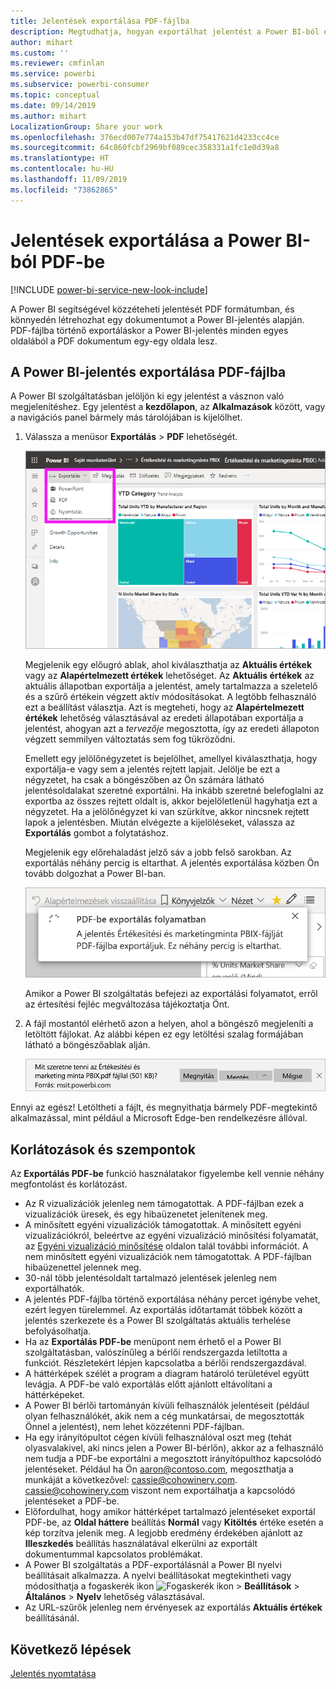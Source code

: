```yaml
---
title: Jelentések exportálása PDF-fájlba
description: Megtudhatja, hogyan exportálhat jelentést a Power BI-ból egy PDF-fájlba.
author: mihart
ms.custom: ''
ms.reviewer: cmfinlan
ms.service: powerbi
ms.subservice: powerbi-consumer
ms.topic: conceptual
ms.date: 09/14/2019
ms.author: mihart
LocalizationGroup: Share your work
ms.openlocfilehash: 376ecd007e774a153b47df75417621d4233cc4ce
ms.sourcegitcommit: 64c860fcbf2969bf089cec358331a1fc1e0d39a8
ms.translationtype: HT
ms.contentlocale: hu-HU
ms.lasthandoff: 11/09/2019
ms.locfileid: "73862865"
---
```

# <a name="export-reports-from-power-bi-to-pdf"></a>Jelentések exportálása a Power BI-ból PDF-be

[!INCLUDE [power-bi-service-new-look-include](../includes/power-bi-service-new-look-include.md)]

A Power BI segítségével közzéteheti jelentését PDF formátumban, és könnyedén létrehozhat egy dokumentumot a Power BI-jelentés alapján. PDF-fájlba történő exportáláskor a Power BI-jelentés minden egyes oldalából a PDF dokumentum egy-egy oldala lesz.

## <a name="export-your-power-bi-report-to-pdf"></a>A Power BI-jelentés exportálása PDF-fájlba
A Power BI szolgáltatásban jelöljön ki egy jelentést a vásznon való megjelenítéshez. Egy jelentést a **kezdőlapon**, az **Alkalmazások** között, vagy a navigációs panel bármely más tárolójában is kijelölhet.

1. Válassza a menüsor **Exportálás** > **PDF** lehetőségét.

    ![Az Exportálás lehetőség kiválasztása a menüsávon](media/end-user-pdf/power-bi-export.png)

    Megjelenik egy előugró ablak, ahol kiválaszthatja az **Aktuális értékek** vagy az **Alapértelmezett értékek** lehetőséget. Az **Aktuális értékek** az aktuális állapotban exportálja a jelentést, amely tartalmazza a szeletelő és a szűrő értékein végzett aktív módosításokat. A legtöbb felhasználó ezt a beállítást választja. Azt is megteheti, hogy az **Alapértelmezett értékek** lehetőség választásával az eredeti állapotában exportálja a jelentést, ahogyan azt a *tervezője* megosztotta, így az eredeti állapoton végzett semmilyen változtatás sem fog tükröződni.
    
    Emellett egy jelölőnégyzetet is bejelölhet, amellyel kiválaszthatja, hogy exportálja-e vagy sem a jelentés rejtett lapjait. Jelölje be ezt a négyzetet, ha csak a böngészőben az Ön számára látható jelentésoldalakat szeretné exportálni. Ha inkább szeretné belefoglalni az exportba az összes rejtett oldalt is, akkor bejelöletlenül hagyhatja ezt a négyzetet. Ha a jelölőnégyzet ki van szürkítve, akkor nincsnek rejtett lapok a jelentésben. Miután elvégezte a kijelöléseket, válassza az **Exportálás** gombot a folytatáshoz.
    
    Megjelenik egy előrehaladást jelző sáv a jobb felső sarokban. Az exportálás néhány percig is eltarthat. A jelentés exportálása közben Ön tovább dolgozhat a Power BI-ban.

    ![Exportálás előrehaladása üzenet](media/end-user-pdf/power-bi-export-progress.png)

    Amikor a Power BI szolgáltatás befejezi az exportálási folyamatot, erről az értesítési fejléc megváltozása tájékoztatja Önt.

2. A fájl mostantól elérhető azon a helyen, ahol a böngésző megjeleníti a letöltött fájlokat. Az alábbi képen ez egy letöltési szalag formájában látható a böngészőablak alján.

    ![A letöltött fájl helye](media/end-user-pdf/power-bi-export-done.png)

Ennyi az egész! Letöltheti a fájlt, és megnyithatja bármely PDF-megtekintő alkalmazással, mint például a Microsoft Edge-ben rendelkezésre állóval.


## <a name="limitations-and-considerations"></a>Korlátozások és szempontok
Az **Exportálás PDF-be** funkció használatakor figyelembe kell vennie néhány megfontolást és korlátozást.

* Az R vizualizációk jelenleg nem támogatottak. A PDF-fájlban ezek a vizualizációk üresek, és egy hibaüzenetet jelenítenek meg. 
* A minősített egyéni vizualizációk támogatottak. A minősített egyéni vizualizációkról, beleértve az egyéni vizualizáció minősítési folyamatát, az [Egyéni vizualizáció minősítése](../power-bi-custom-visuals-certified.md) oldalon talál további információt. A nem minősített egyéni vizualizációk nem támogatottak. A PDF-fájlban hibaüzenettel jelennek meg. 
* 30-nál több jelentésoldalt tartalmazó jelentések jelenleg nem exportálhatók.
* A jelentés PDF-fájlba történő exportálása néhány percet igénybe vehet, ezért legyen türelemmel. Az exportálás időtartamát többek között a jelentés szerkezete és a Power BI szolgáltatás aktuális terhelése befolyásolhatja.
* Ha az **Exportálás PDF-be** menüpont nem érhető el a Power BI szolgáltatásban, valószínűleg a bérlői rendszergazda letiltotta a funkciót. Részletekért lépjen kapcsolatba a bérlői rendszergazdával.
* A háttérképek szélét a program a diagram határoló területével együtt levágja. A PDF-be való exportálás előtt ajánlott eltávolítani a háttérképeket.
* A Power BI bérlői tartományán kívüli felhasználók jelentéseit (például olyan felhasználókét, akik nem a cég munkatársai, de megosztották Önnel a jelentést), nem lehet közzétenni PDF-fájlban.
* Ha egy irányítópultot cégen kívüli felhasználóval oszt meg (tehát olyasvalakivel, aki nincs jelen a Power BI-bérlőn), akkor az a felhasználó nem tudja a PDF-be exportálni a megosztott irányítópulthoz kapcsolódó jelentéseket. Például ha Ön aaron@contoso.com, megoszthatja a munkáját a következővel: cassie@cohowinery.com. cassie@cohowinery.com viszont nem exportálhatja a kapcsolódó jelentéseket a PDF-be.
* Előfordulhat, hogy amikor háttérképet tartalmazó jelentéseket exportál PDF-be, az **Oldal háttere** beállítás **Normál** vagy **Kitöltés** értéke esetén a kép torzítva jelenik meg. A legjobb eredmény érdekében ajánlott az **Illeszkedés** beállítás használatával elkerülni az exportált dokumentummal kapcsolatos problémákat.
* A Power BI szolgáltatás a PDF-exportálásnál a Power BI nyelvi beállításait alkalmazza. A nyelvi beállításokat megtekintheti vagy módosíthatja a fogaskerék ikon ![Fogaskerék ikon](media/end-user-powerpoint/power-bi-settings-icon.png) > **Beállítások** > **Általános** > **Nyelv** lehetőség választásával.
* Az URL-szűrők jelenleg nem érvényesek az exportálás **Aktuális értékek** beállításánál.

## <a name="next-steps"></a>Következő lépések
[Jelentés nyomtatása](end-user-print.md)
